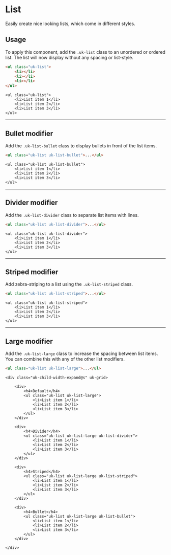 # List

<p class="uk-text-lead">Easily create nice looking lists, which come in different styles.</p>

## Usage

To apply this component, add the `.uk-list` class to an unordered or ordered list. The list will now display without any spacing or list-style.

```html
<ul class="uk-list">
    <li></li>
    <li></li>
    <li></li>
</ul>
```

```example
<ul class="uk-list">
    <li>List item 1</li>
    <li>List item 2</li>
    <li>List item 3</li>
</ul>
```

***

## Bullet modifier

Add the `.uk-list-bullet` class to display bullets in front of the list items.

```html
<ul class="uk-list uk-list-bullet">...</ul>
```

```example
<ul class="uk-list uk-list-bullet">
    <li>List item 1</li>
    <li>List item 2</li>
    <li>List item 3</li>
</ul>
```

***

## Divider modifier

Add the `.uk-list-divider` class to separate list items with lines.

```html
<ul class="uk-list uk-list-divider">...</ul>
```

```example
<ul class="uk-list uk-list-divider">
    <li>List item 1</li>
    <li>List item 2</li>
    <li>List item 3</li>
</ul>
```

***

## Striped modifier

Add zebra-striping to a list using the `.uk-list-striped` class.

```html
<ul class="uk-list uk-list-striped">...</ul>
```

```example
<ul class="uk-list uk-list-striped">
    <li>List item 1</li>
    <li>List item 2</li>
    <li>List item 3</li>
</ul>
```

***

## Large modifier

Add the `.uk-list-large` class to increase the spacing between list items. You can combine this with any of the other list modifiers.

```html
<ul class="uk-list uk-list-large">...</ul>
```

```example
<div class="uk-child-width-expand@s" uk-grid>

    <div>
        <h4>Default</h4>
        <ul class="uk-list uk-list-large">
            <li>List item 1</li>
            <li>List item 2</li>
            <li>List item 3</li>
        </ul>
    </div>

    <div>
        <h4>Divider</h4>
        <ul class="uk-list uk-list-large uk-list-divider">
            <li>List item 1</li>
            <li>List item 2</li>
            <li>List item 3</li>
        </ul>
    </div>

    <div>
        <h4>Striped</h4>
        <ul class="uk-list uk-list-large uk-list-striped">
            <li>List item 1</li>
            <li>List item 2</li>
            <li>List item 3</li>
        </ul>
    </div>

    <div>
        <h4>Bullet</h4>
        <ul class="uk-list uk-list-large uk-list-bullet">
            <li>List item 1</li>
            <li>List item 2</li>
            <li>List item 3</li>
        </ul>
    </div>

</div>
```

